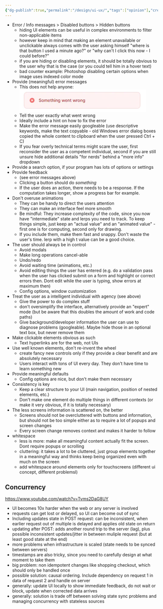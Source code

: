 ```yaml
---
{"dg-publish":true,"permalink":"/design/ui-ux/","tags":["opinion"],"created":"2025-04-04T16:35:15.770+02:00","updated":"2025-05-23T15:09:43.098+02:00"}
---
```


- Error / Info messages > Disabled buttons > Hidden buttons
	- hiding UI elements can be useful in complex environments to filter non-applicable items
	- however keep in mind that making an element unavailable or unclickable always comes with the user asking himself "where is that button I used a minute ago?" or "why can't I click this now - I could before?"
	- if you are hiding or disabling elements, it should be totally obvious to the user why that is the case (or you could tell him in a hover text)
	- bad counter example: Photoshop disabling certain options when image uses indexed color mode
- Provide (meaningful) error messages
	- This does not help anyone: ![media_GMIPHd9aIAAM5nf.webp](/img/user/attachments/media_GMIPHd9aIAAM5nf.webp)
	- Tell the user exactly what went wrong
	- Ideally include a hint on how to fix the error
	- Make the error message easily googleable (use descriptive keywords, make the text copyable - old Windows error dialog boxes copied the whole content to clipboard when the user pressed Ctrl + C)
	- If you fear overly technical terms might scare the user, first reconsider the user as a competent individual, second if you are still unsure hide additional details "for nerds" behind a "more info" dropdown
- Provide a search option, if your program has lots of options or settings
- Provide feedback
	- (see error messages above)
	- Clicking a button should do *something*
	- If the user does an action, there needs to be a response. If the computation takes longer, show a progress bar for example.
- Don't overuse animations
	- They can be handy to direct the users attention
	- They can make an interface feel more smooth
	- Be mindful: They increase complexity of the code, since you now have "intermediate" state and lerps you need to track. To keep things simple, just keep an "actual value" and an "animated value" - first one is for computing, second only for drawing.
	- If you include them, make them fast and snappy. Don't waste the user's time. lerp with a high t value can be a good choice.
- The user should always be in control
	- Avoid modals
	- Make long operations cancel-able
	- Undo/redo
	- Avoid waiting time (animations, etc.)
	- Avoid editing things the user has entered (e.g. do a validation pass when the user has clicked submit on a form and highlight or correct errors then. Dont edit while the user is typing, show errors at maximum then)
	- Config options, window customization
- Treat the user as a intelligent individual with agency (see above)
	- Give the power to do complex stuff
	- don't oversimplify the interface, alternatively provide an "expert" mode (but be aware that this doubles the amount of work and code paths)
	- Give background/developer information the user can use to diagnose problems (googleable). Maybe hide those in an optional text box, but never remove them
- Make clickable elements obvious as such
	- Text hyperlinks are for the web, not UIs
- Use well known elements, don't re-invent the wheel
	- create fancy new controls only if they provide a clear benefit and are absolutely necessary
	- Users interact with tons of UI every day. They don't have time to learn something new
- Provide meaningful defaults
	- Config options are nice, but don't make them necessary
- Consistency is key
	- Keep a clear structure to your UI (main navigation, position of nested elements, etc.)
	- Don't make one element do multiple things in different contexts (or make it very obvious, if it is totally necessary)
- The less screens information is scattered on, the better
	- Screens should not be overcluttered with buttons and information, but should not be too simple either as to require a lot of popups and screen changes
	- Every screen change removes context and makes it harder to follow
- whitespace
	- less is more: make all meamingful content actually fit the screen. Dont require popups or scrolling
	- cluttering: it takes a lot to be cluttered, just group elements together in a meaningful way and thinks keep being organized even with much on the screen
	- add whitespace around elements only for touchscreens (different ui concept, different problemsl)
## Concurrency
https://www.youtube.com/watch?v=Tvms2DaG8UY
- UI becomes 10x harder when the web or any server is involved
- requests can get lost or delayed, so UI can become out of sync
- Including updates state in POST request: can be inconsistent, when earlier request out of multiple is delayed and applies old state on return
- updating after POST: adds another round trip to the server (lag), plus possible inconsistent updates/jitter in between muliple request (but at least good state at the end)
- more problems when infrastructure is scaled (state needs to be synced between servers)
- timestamps are also tricky, since you need to carefully design at what moment to take them
- big problem: non idempotent changes like shopping checkout, which should only be handled once
- possible solution: causal ordering. Include dependency on request 1 in data of request 2 and handle on server
- generally: update UI locally to show immediate feedback, do not wait or block, update when corrected data arrives
- generally: solution is trade off between solving state sync problems and managing concurrency with stateless sources